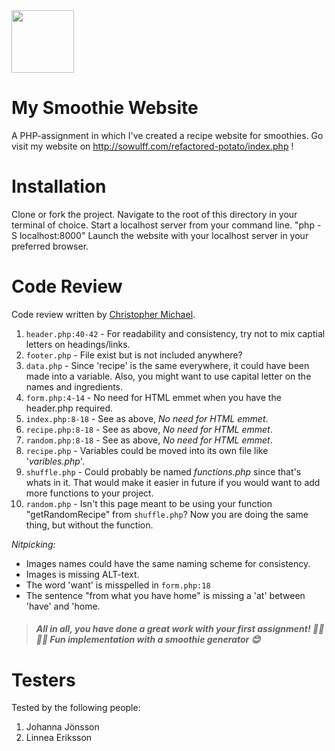 <img src="https://media.giphy.com/media/3ohzAoZG9dPZ0Y0AZG/giphy.gif" width=100px/>

# My Smoothie Website

A PHP-assignment in which I've created a recipe website for smoothies. 
Go visit my website on http://sowulff.com/refactored-potato/index.php !

# Installation

Clone or fork the project.
Navigate to the root of this directory in your terminal of choice.
Start a localhost server from your command line.
"php -S localhost:8000"
Launch the website with your localhost server in your preferred browser.

# Code Review

Code review written by [Christopher Michael](https://github.com/chrs-m).

1. `header.php:40-42` - For readability and consistency, try not to mix captial letters on headings/links.
2. `footer.php` - File exist but is not included anywhere?
3. `data.php` - Since 'recipe' is the same everywhere, it could have been made into a variable. Also, you might want to use capital letter on the names and ingredients.
4. `form.php:4-14` - No need for HTML emmet when you have the header.php required.
5. `index.php:8-18` - See as above, _No need for HTML emmet_.
6. `recipe.php:8-18` - See as above, _No need for HTML emmet_.
7. `random.php:8-18` - See as above, _No need for HTML emmet_.
8. `recipe.php` - Variables could be moved into its own file like '_varibles.php_'.
9. `shuffle.php` - Could probably be named _functions.php_ since that's whats in it. That would make it easier in future if you would want to add more functions to your project.
10. `random.php` - Isn't this page meant to be using your function "getRandomRecipe" from `shuffle.php`? Now you are doing the same thing, but without the function.

_Nitpicking:_

-   Images names could have the same naming scheme for consistency.
-   Images is missing ALT-text.
-   The word 'want' is misspelled in `form.php:18`
-   The sentence "from what you have home" is missing a 'at' between 'have' and 'home.

> #### _All in all, you have done a great work with your first assignment! 👍🏼👌🏼 Fun implementation with a smoothie generator 😊_

# Testers

Tested by the following people:

1. Johanna Jönsson
2. Linnea Eriksson
